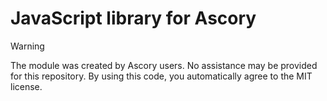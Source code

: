 # JavaScript library for Ascory
> [!WARNING]
> The module was created by Ascory users. No assistance may be provided for this repository. By using this code, you automatically agree to the MIT license.
